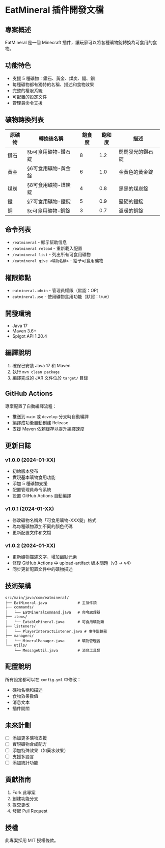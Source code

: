 # EatMineral 插件開發文檔

## 專案概述
EatMineral 是一個 Minecraft 插件，讓玩家可以將各種礦物錠轉換為可食用的食物。

## 功能特色
- 支援 5 種礦物：鑽石、黃金、煤炭、鐵、銅
- 每種礦物都有獨特的名稱、描述和食物效果
- 完整的權限系統
- 可配置的設定文件
- 管理員命令支援

## 礦物轉換列表
| 原礦物 | 轉換後名稱 | 飽食度 | 飽和度 | 描述 |
|--------|------------|--------|--------|------|
| 鑽石 | §b可食用礦物-鑽石錠 | 8 | 1.2 | 閃閃發光的鑽石錠 |
| 黃金 | §6可食用礦物-黃金錠 | 6 | 1.0 | 金黃色的黃金錠 |
| 煤炭 | §8可食用礦物-煤炭錠 | 4 | 0.8 | 黑黑的煤炭錠 |
| 鐵 | §7可食用礦物-鐵錠 | 5 | 0.9 | 堅硬的鐵錠 |
| 銅 | §c可食用礦物-銅錠 | 3 | 0.7 | 溫暖的銅錠 |

## 命令列表
- `/eatmineral` - 顯示幫助信息
- `/eatmineral reload` - 重新載入配置
- `/eatmineral list` - 列出所有可食用礦物
- `/eatmineral give <礦物名稱>` - 給予可食用礦物

## 權限節點
- `eatmineral.admin` - 管理員權限（默認：OP）
- `eatmineral.use` - 使用礦物食用功能（默認：true）

## 開發環境
- Java 17
- Maven 3.6+
- Spigot API 1.20.4

## 編譯說明
1. 確保已安裝 Java 17 和 Maven
2. 執行 `mvn clean package`
3. 編譯完成的 JAR 文件位於 `target/` 目錄

## GitHub Actions
專案配置了自動編譯流程：
- 推送到 `main` 或 `develop` 分支時自動編譯
- 編譯成功後自動創建 Release
- 支援 Maven 依賴緩存以提升編譯速度

## 更新日誌

### v1.0.0 (2024-01-XX)
- 初始版本發布
- 實現基本礦物食用功能
- 添加 5 種礦物支援
- 配置管理員命令系統
- 設置 GitHub Actions 自動編譯

### v1.0.1 (2024-01-XX)
- 修改礦物名稱為「可食用礦物-XXX錠」格式
- 為每種礦物添加不同的顏色代碼
- 更新配置文件和文檔

### v1.0.2 (2024-01-XX)
- 更新礦物描述文字，增加幽默元素
- 修復 GitHub Actions 中 upload-artifact 版本問題（v3 → v4）
- 同步更新配置文件中的礦物描述

## 技術架構
```
src/main/java/com/eatmineral/
├── EatMineral.java              # 主插件類
├── commands/
│   └── EatMineralCommand.java   # 命令處理器
├── items/
│   └── EatableMineral.java      # 可食用礦物類
├── listeners/
│   └── PlayerInteractListener.java # 事件監聽器
├── managers/
│   └── MineralManager.java      # 礦物管理器
└── utils/
    └── MessageUtil.java         # 消息工具類
```

## 配置說明
所有設定都可以在 `config.yml` 中修改：
- 礦物名稱和描述
- 食物效果數值
- 消息文本
- 插件開關

## 未來計劃
- [ ] 添加更多礦物支援
- [ ] 實現礦物合成配方
- [ ] 添加特殊效果（如藥水效果）
- [ ] 支援多語言
- [ ] 添加統計功能

## 貢獻指南
1. Fork 此專案
2. 創建功能分支
3. 提交更改
4. 發起 Pull Request

## 授權
此專案採用 MIT 授權條款。
